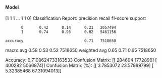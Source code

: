 #### Model
[1 1 1 ... 1 1 0]
Classification Report:
              precision    recall  f1-score   support

           0       0.42      0.14      0.21   2057494
           1       0.74      0.93      0.82   5461156

    accuracy                           0.71   7518650
   macro avg       0.58      0.53      0.52   7518650
weighted avg       0.65      0.71      0.65   7518650

Accuracy: 0.7109624733163533
Confusion Matrix:
[[ 284604 1772890]
 [ 400282 5060874]]
Confusion Matrix (%):
[[ 3.7853072  23.57989799]
 [ 5.32385468 67.31094013]]
